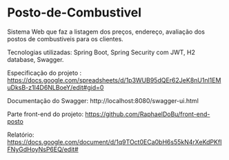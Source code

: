 # Posto-de-Combustivel
Sistema Web que faz a listagem dos preços, endereço, avaliação dos postos de combustiveis para os clientes.

Tecnologias utilizadas: Spring Boot, Spring Security com JWT, H2 database, Swagger. 

Especificação do projeto : https://docs.google.com/spreadsheets/d/1p3WUB95dQEr62JeK8nU1nl1EMuDksB-z1I4D6NLBoeY/edit#gid=0

Documentação do Swagger:  http://localhost:8080/swagger-ui.html

Parte front-end do projeto: https://github.com/RaphaelDoBu/front-end-posto


Relatório: https://docs.google.com/document/d/1q9TOct0ECa0bH6s55kN4rXeKdPKfIFNyGdHoyNsP6EQ/edit#

